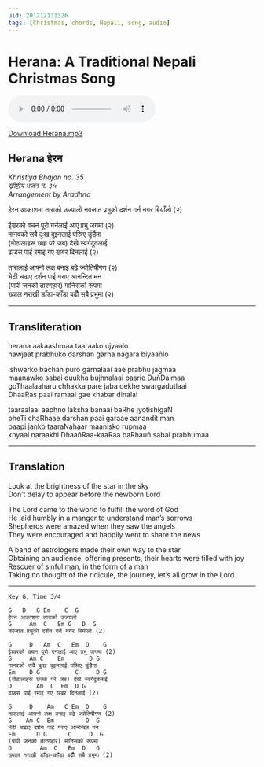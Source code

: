 ```yaml
---
uid: 201212131326
tags: [Christmas, chords, Nepali, song, audio]
---
```


# Herana: A Traditional Nepali Christmas Song

<audio src="https://cmhelmer.com/media/Herana.mp3" controls><a href="https://cmhelmer.com/media/Herana.mp3" download>Download Herana.mp3</a></audio>

<a href="https://cmhelmer.com/media/Herana.mp3" download>Download Herana.mp3</a>

## Herana <span lang="ne">हेरन</span>
*Khristiya Bhajan no. 35  
<span lang="ne">ख्रीष्टीय भजन न. ३५</span>  
Arrangement by Aradhna*

<div lang="ne">
हेरन आकाशमा ताराको उज्यालो  
नवजात प्रभुको दर्शन गर्न नगर बियाँलो (२)

ईश्वरको वचन पूरो गर्नलाई आए प्रभु जगमा (२)  
मानवको सबै दुःख बुझ्नलाई पस्रिए डुंडैमा  
(गोठालाहरू छक्क परे जब) देखे स्वर्गदूतलाई  
ढाडस पाई रमाइ गए खबर दिनलाई (२)

तारालाई आफ्नो लक्ष बनाइ बढे ज्योतिषीगण (२)  
भेटी चढाए दर्शन पाई गराए आनन्दित मन  
(पापी जनको तारणहार) मानिसको रूपमा  
ख्याल नराखी डाँडा-काँडा बढौँ सबै प्रभुमा (२)
</div>

---- 

## Transliteration

herana aakaashmaa taaraako ujyaalo  
nawjaat prabhuko darshan garna nagara biyaañlo

ishwarko bachan puro garnalaai aae prabhu jagmaa  
maanawko sabai duukha bujhnalaai pasrie DuñDaimaa  
goThaalaaharu chhakka pare jaba dekhe swargadutlaai  
DhaaRas paai ramaai gae khabar dinalai

taaraalaai aaphno laksha banaai baRhe jyotishigaN  
bheTi chaRhaae darshan paai garaae aanandit man  
paapi janko taaraNahaar maanisko rupmaa  
khyaal naraakhi DhaañRaa-kaaRaa baRhauñ sabai prabhumaa

---- 

## Translation

Look at the brightness of the star in the sky  
Don’t delay to appear before the newborn Lord

The Lord came to the world to fulfill the word of God  
He laid humbly in a manger to understand man’s sorrows  
Shepherds were amazed when they saw the angels  
They were encouraged and happily went to share the news

A band of astrologers made their own way to the star  
Obtaining an audience, offering presents, their hearts were filled with joy  
Rescuer of sinful man, in the form of a man  
Taking no thought of the ridicule, the journey, let’s all grow in the Lord

---- 

	Key G, Time 3/4
	
	G   D   G Em    C  G
	हेरन आकाशमा ताराको उज्यालो
	G     Am  C   Em G   D  G
	नवजात प्रभुको दर्शन गर्न नगर बियाँलो (2)
	
	G     D   Am  C   Em  D    G
	ईश्वरको वचन पूरो गर्नलाई आए प्रभु जगमा (2)
	G     Am C    Em       D G
	मानवको सबै दुःख बुझ्नलाई पस्रिए डुंडैमा
	Em    D G          C     D G
	(गोठालाहरू छक्क परे जब) देखे स्वर्गदूतलाई
	D       Am  C  Em  D G
	ढाडस पाई रमाइ गए खबर दिनलाई (2)
	
	G     D    Am   C Em  D    G
	तारालाई आफ्नो लक्ष बनाइ बढे ज्योतिषीगण (2)
	G    Am C  Em         D  G
	भेटी चढाए दर्शन पाई गराए आनन्दित मन
	Em      D G      C     D  G
	(पापी जनको तारणहार) मानिसको रूपमा
	D        Am  C   Em  D   G
	ख्याल नराखी डाँडा-काँडा बढौँ सबै प्रभुमा (2)
